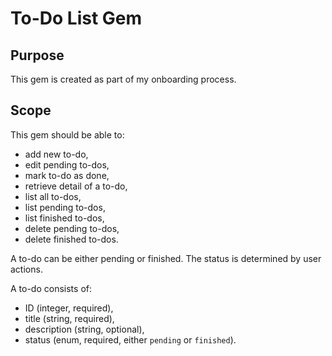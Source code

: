 # To-Do List Gem

## Purpose

This gem is created as part of my onboarding process.

## Scope

This gem should be able to:

* add new to-do,
* edit pending to-dos,
* mark to-do as done,
* retrieve detail of a to-do,
* list all to-dos,
* list pending to-dos,
* list finished to-dos,
* delete pending to-dos,
* delete finished to-dos.

A to-do can be either pending or finished. The status is determined by user actions.

A to-do consists of:

* ID (integer, required),
* title (string, required),
* description (string, optional),
* status (enum, required, either `pending` or `finished`).
